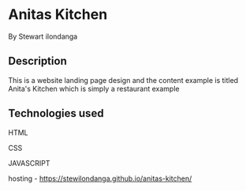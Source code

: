 # Anitas Kitchen
By Stewart ilondanga

## Description
This is a website landing page design and the content example is titled Anita's Kitchen which is simply a restaurant example

## Technologies used
HTML

CSS

JAVASCRIPT

hosting - https://stewilondanga.github.io/anitas-kitchen/
